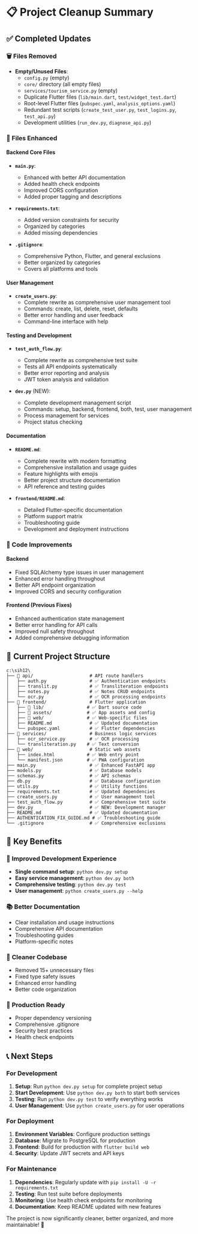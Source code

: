 # 📋 Project Cleanup Summary

## ✅ Completed Updates

### 🗑️ Files Removed
- **Empty/Unused Files**:
  - `config.py` (empty)
  - `core/` directory (all empty files)
  - `services/tourism_service.py` (empty)
  - Duplicate Flutter files (`lib/main.dart`, `test/widget_test.dart`)
  - Root-level Flutter files (`pubspec.yaml`, `analysis_options.yaml`)
  - Redundant test scripts (`create_test_user.py`, `test_logins.py`, `test_api.py`)
  - Development utilities (`run_dev.py`, `diagnose_api.py`)

### 📝 Files Enhanced

#### Backend Core Files
- **`main.py`**: 
  - Enhanced with better API documentation
  - Added health check endpoints
  - Improved CORS configuration
  - Added proper tagging and descriptions

- **`requirements.txt`**: 
  - Added version constraints for security
  - Organized by categories
  - Added missing dependencies

- **`.gitignore`**: 
  - Comprehensive Python, Flutter, and general exclusions
  - Better organized by categories
  - Covers all platforms and tools

#### User Management
- **`create_users.py`**: 
  - Complete rewrite as comprehensive user management tool
  - Commands: create, list, delete, reset, defaults
  - Better error handling and user feedback
  - Command-line interface with help

#### Testing and Development
- **`test_auth_flow.py`**: 
  - Complete rewrite as comprehensive test suite
  - Tests all API endpoints systematically
  - Better error reporting and analysis
  - JWT token analysis and validation

- **`dev.py`** (NEW): 
  - Complete development management script
  - Commands: setup, backend, frontend, both, test, user management
  - Process management for services
  - Project status checking

#### Documentation
- **`README.md`**: 
  - Complete rewrite with modern formatting
  - Comprehensive installation and usage guides
  - Feature highlights with emojis
  - Better project structure documentation
  - API reference and testing guides

- **`frontend/README.md`**: 
  - Detailed Flutter-specific documentation
  - Platform support matrix
  - Troubleshooting guide
  - Development and deployment instructions

### 🔧 Code Improvements

#### Backend
- Fixed SQLAlchemy type issues in user management
- Enhanced error handling throughout
- Better API endpoint organization
- Improved CORS and security configuration

#### Frontend (Previous Fixes)
- Enhanced authentication state management
- Better error handling for API calls
- Improved null safety throughout
- Added comprehensive debugging information

## 📁 Current Project Structure

```
c:\sih12\
├── 📁 api/                     # API route handlers
│   ├── auth.py                # ✅ Authentication endpoints
│   ├── translit.py            # ✅ Transliteration endpoints  
│   ├── notes.py               # ✅ Notes CRUD endpoints
│   └── ocr.py                 # ✅ OCR processing endpoints
├── 📁 frontend/                # Flutter application
│   ├── 📁 lib/                # ✅ Dart source code
│   ├── 📁 assets/             # ✅ App assets and config
│   ├── 📁 web/                # ✅ Web-specific files
│   ├── README.md              # ✅ Updated documentation
│   └── pubspec.yaml           # ✅ Flutter dependencies
├── 📁 services/                # Business logic services
│   ├── ocr_service.py         # ✅ OCR processing
│   └── transliteration.py    # ✅ Text conversion
├── 📁 web/                     # Static web assets
│   ├── index.html            # ✅ Web entry point
│   └── manifest.json         # ✅ PWA configuration
├── main.py                    # ✅ Enhanced FastAPI app
├── models.py                  # ✅ Database models
├── schemas.py                 # ✅ API schemas
├── db.py                      # ✅ Database configuration
├── utils.py                   # ✅ Utility functions
├── requirements.txt           # ✅ Updated dependencies
├── create_users.py            # ✅ User management tool
├── test_auth_flow.py          # ✅ Comprehensive test suite
├── dev.py                     # ✅ NEW: Development manager
├── README.md                  # ✅ Updated documentation
├── AUTHENTICATION_FIX_GUIDE.md # ✅ Troubleshooting guide
└── .gitignore                 # ✅ Comprehensive exclusions
```

## 🎯 Key Benefits

### 🔧 **Improved Development Experience**
- **Single command setup**: `python dev.py setup`
- **Easy service management**: `python dev.py both`
- **Comprehensive testing**: `python dev.py test`
- **User management**: `python create_users.py --help`

### 📚 **Better Documentation**
- Clear installation and usage instructions
- Comprehensive API documentation
- Troubleshooting guides
- Platform-specific notes

### 🧹 **Cleaner Codebase**
- Removed 15+ unnecessary files
- Fixed type safety issues
- Enhanced error handling
- Better code organization

### 🚀 **Production Ready**
- Proper dependency versioning
- Comprehensive .gitignore
- Security best practices
- Health check endpoints

## 📞 Next Steps

### For Development
1. **Setup**: Run `python dev.py setup` for complete project setup
2. **Start Development**: Use `python dev.py both` to start both services
3. **Testing**: Run `python dev.py test` to verify everything works
4. **User Management**: Use `python create_users.py` for user operations

### For Deployment
1. **Environment Variables**: Configure production settings
2. **Database**: Migrate to PostgreSQL for production
3. **Frontend**: Build for production with `flutter build web`
4. **Security**: Update JWT secrets and API keys

### For Maintenance
1. **Dependencies**: Regularly update with `pip install -U -r requirements.txt`
2. **Testing**: Run test suite before deployments
3. **Monitoring**: Use health check endpoints for monitoring
4. **Documentation**: Keep README updated with new features

The project is now significantly cleaner, better organized, and more maintainable! 🎉